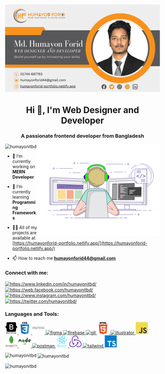
<img src="./images/2.jpg" alt="humayonitbd" />


<h1 align="center">Hi 👋, I'm  Web Designer and Developer</h1>
<h3 align="center">A passionate frontend developer from Bangladesh</h3>
<img align="right" alt="Coding" width="400" src="https://raw.githubusercontent.com/devSouvik/devSouvik/master/gif3.gif">
<p align="left"> <img src="https://komarev.com/ghpvc/?username=humayonitbd&label=Profile%20views&color=0e75b6&style=flat" alt="humayonitbd" /> </p>

- 🔭 I’m currently working on **MERN Developer**

- 🌱 I’m currently learning **Programming Frameworks**

- 👨‍💻 All of my projects are available at [https://humayonforid-portfolio.netlify.app/](https://humayonforid-portfolio.netlify.app/)

- 📫 How to reach me **humayonforid44@gmail.com**



<h3 align="left">Connect with me:</h3>
<p align="left">
<a href="https://www.linkedin.com/in/humayonitbd/" target="blank"><img align="center" target="_blank" src="https://raw.githubusercontent.com/rahuldkjain/github-profile-readme-generator/master/src/images/icons/Social/linked-in-alt.svg" alt="https://www.linkedin.com/in/humayonitbd/" height="30" width="40" /></a>
<a href="https://web.facebook.com/humayonitbd/" target="blank"><img align="center" target="_blank" src="https://raw.githubusercontent.com/rahuldkjain/github-profile-readme-generator/master/src/images/icons/Social/facebook.svg" alt="https://web.facebook.com/humayonitbd/" height="30" width="40" /></a>
<a href="https://www.instagram.com/humayonitbd/" target="blank"><img align="center" target="_blank" src="https://raw.githubusercontent.com/rahuldkjain/github-profile-readme-generator/master/src/images/icons/Social/instagram.svg" alt="https://www.instagram.com/humayonitbd/" height="30" width="40" /></a>
<a href="https://twitter.com/humayonitbd/" target="blank"><img align="center" target="_blank" src="https://cdn-icons-png.flaticon.com/512/124/124021.png" alt="https://twitter.com/humayonitbd/" height="30" width="35" /></a>
</p>

<h3 align="left">Languages and Tools:</h3>
<p align="left" margin-bottom="20" > <a href="https://getbootstrap.com" target="_blank" rel="noreferrer"> <img src="https://raw.githubusercontent.com/devicons/devicon/master/icons/bootstrap/bootstrap-plain-wordmark.svg" alt="bootstrap" width="40" height="40"/> </a> <a href="https://www.w3schools.com/css/" target="_blank" rel="noreferrer"> <img src="https://raw.githubusercontent.com/devicons/devicon/master/icons/css3/css3-original-wordmark.svg" alt="css3" width="40" height="40"/> </a> <a href="https://expressjs.com" target="_blank" rel="noreferrer"> <img src="https://raw.githubusercontent.com/devicons/devicon/master/icons/express/express-original-wordmark.svg" alt="express" width="40" height="40"/> </a> <a href="https://www.figma.com/" target="_blank" rel="noreferrer"> <img src="https://www.vectorlogo.zone/logos/figma/figma-icon.svg" alt="figma" width="40" height="40"/> </a> <a href="https://firebase.google.com/" target="_blank" rel="noreferrer"> <img src="https://www.vectorlogo.zone/logos/firebase/firebase-icon.svg" alt="firebase" width="40" height="40"/> </a> <a href="https://git-scm.com/" target="_blank" rel="noreferrer"> <img src="https://www.vectorlogo.zone/logos/git-scm/git-scm-icon.svg" alt="git" width="40" height="40"/> </a> <a href="https://www.w3.org/html/" target="_blank" rel="noreferrer"> <img src="https://raw.githubusercontent.com/devicons/devicon/master/icons/html5/html5-original-wordmark.svg" alt="html5" width="40" height="40"/> </a> <a href="https://www.adobe.com/in/products/illustrator.html" target="_blank" rel="noreferrer"> <img src="https://www.vectorlogo.zone/logos/adobe_illustrator/adobe_illustrator-icon.svg" alt="illustrator" width="40" height="40"/> </a> <a href="https://developer.mozilla.org/en-US/docs/Web/JavaScript" target="_blank" rel="noreferrer"> <img src="https://raw.githubusercontent.com/devicons/devicon/master/icons/javascript/javascript-original.svg" alt="javascript" width="40" height="40"/> </a> <a href="https://www.mongodb.com/" target="_blank" rel="noreferrer"> <img src="https://raw.githubusercontent.com/devicons/devicon/master/icons/mongodb/mongodb-original-wordmark.svg" alt="mongodb" width="40" height="40"/> </a> <a href="https://nodejs.org" target="_blank" rel="noreferrer"> <img src="https://raw.githubusercontent.com/devicons/devicon/master/icons/nodejs/nodejs-original-wordmark.svg" alt="nodejs" width="40" height="40"/> </a> <a href="https://postman.com" target="_blank" rel="noreferrer"> <img src="https://www.vectorlogo.zone/logos/getpostman/getpostman-icon.svg" alt="postman" width="40" height="40"/> </a> <a href="https://reactjs.org/" target="_blank" rel="noreferrer"> <img src="https://raw.githubusercontent.com/devicons/devicon/master/icons/react/react-original-wordmark.svg" alt="react" width="40" height="40"/> </a> <a href="https://redux.js.org" target="_blank" rel="noreferrer"> <img src="https://raw.githubusercontent.com/devicons/devicon/master/icons/redux/redux-original.svg" alt="redux" width="40" height="40"/> </a> <a href="https://tailwindcss.com/" target="_blank" rel="noreferrer"> <img src="https://www.vectorlogo.zone/logos/tailwindcss/tailwindcss-icon.svg" alt="tailwind" width="40" height="40"/> </a> <a href="https://www.typescriptlang.org/" target="_blank" rel="noreferrer"> <img src="https://raw.githubusercontent.com/devicons/devicon/master/icons/typescript/typescript-original.svg" alt="typescript" width="40" height="40"/> </a> </p>

<p><img align="left" src="https://github-readme-stats.vercel.app/api/top-langs?username=humayonitbd&show_icons=true&locale=en&layout=compact" alt="humayonitbd" /></p>

<p>&nbsp;<img align="center" src="https://github-readme-stats.vercel.app/api?username=humayonitbd&show_icons=true&locale=en" alt="humayonitbd" /></p>

<p><img align="center" src="https://github-readme-streak-stats.herokuapp.com/?user=humayonitbd&" alt="humayonitbd" /></p>
